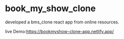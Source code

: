 # book_my_show_clone
developed a bms_clone react app from online resources.

live Demo:https://bookmyshow-clone-app.netlify.app/
